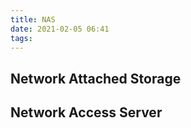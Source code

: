 ```yaml
---
title: NAS
date: 2021-02-05 06:41
tags: 
---
```


## Network Attached Storage

## Network Access Server
